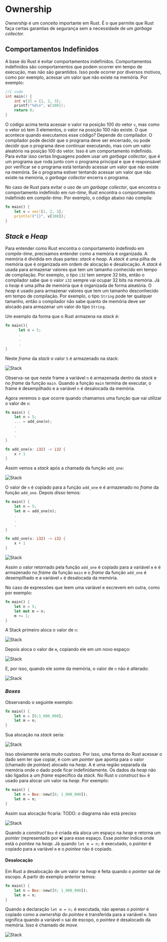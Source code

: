 # Ownership


_Ownership_ é um conceito importante em Rust. É o que permite que Rust faça certas garantias de segurança sem a necessidade de um _garbage collector_.

## Comportamentos Indefinidos

A base do Rust é evitar comportamentos indefinidos. Comportamentos indefinidos são comportamentos que podem ocorrer em tempo de execução, mas não são garantidos. Isso pode ocorrer por diversos motivos, como por exemplo, acessar um valor que não existe na memória. Por exemplo:

```C
//C code
int main() {
    int v[3] = {1, 2, 3};
    printf("%d\n", v[100]);
    return 0;
}
```

O código acima tenta acessar o valor na posição 100 do vetor `v`, mas como o vetor só tem 3 elementos, o valor na posição 100 não existe. O que acontece quando executamos esse código? Depende do compilador. O compilador pode decidir que o programa deve ser encerrado, ou pode decidir que o programa deve continuar executando, mas com um valor aleatório na posição 100 do vetor. Isso é um comportamento indefinido. Para evitar isso certas linguagens podem usar um _garbage collector_, que é um programa que roda junto com o programa principal e que é responsável por verificar se o programa está tentando acessar um valor que não existe na memória. Se o programa estiver tentando acessar um valor que não existe na memória, o _garbage collector_ encerra o programa.

No caso de Rust para evitar o uso de um _garbage collector_, que encontra o comportamento indefinido em _run-time_, Rust encontra o comportamento indefinido em _compile-time_. Por exemplo, o código abaixo não compila:

```Rust
fn main() {
    let v = vec![1, 2, 3];
    println!("{}", v[100]);
}
```

## _Stack_ e _Heap_

Para entender como Rust encontra o comportamento indefinido em _compile-time_, precisamos entender como a memória é organizada. A memória é dividida em duas partes: _stack_ e _heap_. A _stack_ é uma pilha de memória que é organizada em ordem de alocação e desalocação. A _stack_ é usada para armazenar valores que tem um tamanho conhecido em tempo de compilação. Por exemplo, o tipo `i32` tem sempre 32 bits, então o compilador sabe que o valor `i32` sempre vai ocupar 32 bits na memória. Já o _heap_ é uma pilha de memória que é organizada de forma aleatória. O _heap_ é usado para armazenar valores que tem um tamanho desconhecido em tempo de compilação. Por exemplo, o tipo `String` pode ter qualquer tamanho, então o compilador não sabe quanto de memória deve ser alocado para armazenar um valor do tipo `String`.

Um exemplo da forma que o Rust armazena na _stack_ é:

```Rust
fn main(){
      let n = 5;
      .
      .
      .
}
```
Neste _frame_ da _stack_ o valor `5` é armazenado na stack:

![Stack](./images/diagram-0.svg)






Observa-se que neste frame a variável `n` é armazenada dentro da _stack_ e no _frame_ da função `main`. Quando a função `main` termina de executar, o frame é desempilhado e a variável `n` é desalocada da memória.

Agora veremos o que ocorre quando chamamos uma função que vai utilizar o valor de `n`:

```rust
fn main() {
    let n = 5;
    ... = add_one(n);
    .
    .
    .
}

fn add_one(x: i32) -> i32 {
    x + 1
}
```

Assim vemos a _stack_ após a chamada da função `add_one`:

![Stack](./images/diagram-1.svg)

O valor de `n` é copiado para a função `add_one` e é armazenado no _frame_ da função `add_one`. Depois disso temos:

```rust
fn main() {
    let n = 5;
    let m = add_one(n);
    .
    .
    .
}

fn add_one(x: i32) -> i32 {
    x + 1
}
```

![Stack](./images/diagram-2.svg)

Assim o valor retornado pela função `add_one` é copiado para a variável `m` e é armazenado no _frame_ da função `main` e o  _frame_ da função `add_one` é desempilhado e a variável `x` é desalocada da memória.

No caso de expressões que leem uma variável e escrevem em outra, como por exemplo:

```rust
fn main() {
    let n = 5;
    let mut m = n;
    m += 1;
}
```

A Stack primeiro aloca o valor de `n`:

![Stack](./images/diagram-3.svg)

Depois aloca o valor de `m`, copiando ele em um novo espaço:

![Stack](./images/diagram-4.svg)

E, por isso, quando ele some da memória, o valor de `n` não é alterado:

![Stack](./images/diagram-5.svg)

### _Boxes_

Observando o seguinte exemplo:

```rust
fn main() {
    let n = [0;1_000_000];
    let m = n;
}
```

Sua alocação na _stack_ seria:

![Stack](./images/diagram-6.svg)

Isso obviamente seria muito custoso. Por isso, uma forma do Rust acessar o dado sem ter que copiar, é com um _pointer_ que aponta para o valor (chamado de _pointee_) alocado na _heap_. A é uma região separada da memória onde o dado pode ficar indefinidamente. Os dados da _heap_ não são ligados a um _frame_ especifíco da _stack_. No Rust o _construct_ `Box` é usado para alocar um valor na _heap_. Por exemplo:

```rust
fn main() {
    let n = Box::new([0; 1_000_000]); 
    let m = n;
}
```

Assim sua alocação ficaria: TODO: o diagrama não está preciso

![Stack](./images/diagram-7.svg)


Quando a _construct_ `Box` é criada ela aloca um espaço na _heap_ e retorna um _pointer_ (representado por ⏺) para esse espaço. Esse _pointer_ indica onde está o _pointee_ na _heap_. Já quando `let m = n;` é executado, o _pointer_ é copiado para a variável `m` e o _pointee_ não é copiado.

#### Desalocação

Em Rust a desalocação de um valor na _heap_ é feita quando o _pointer_ sai de escopo. A partir do exemplo anterior temos: 

```rust
fn main() {
    let n = Box::new([0; 1_000_000]); 
    let m = n;
}
```

Quando a declaração `let m = n;` é executada, não apenas o _pointer_ é copiado como a _ownership_ do _pointee_ é transferida para a variável `m`. Isso significa quando a variável `n` sai de escopo, o _pointee_ é desalocado da memória. Isso é chamado de _move_.

![Stack](./images/diagram-8.svg)


